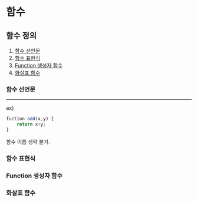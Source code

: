 # 함수

## 함수 정의 
1. [함수 선언문](#함수-선언문)
2. [함수 표현식](#함수-표현식)
3. [Function 생성자 함수](#function-생성자-함수)
4. [화살표 함수](#화살표-함수)

### 함수 선언문
---
ex)
```javascript
fuction add(x,y) {
    return x+y;
}
```
함수 이름 생략 불가.<br>


### 함수 표현식

### Function 생성자 함수

### 화살표 함수

